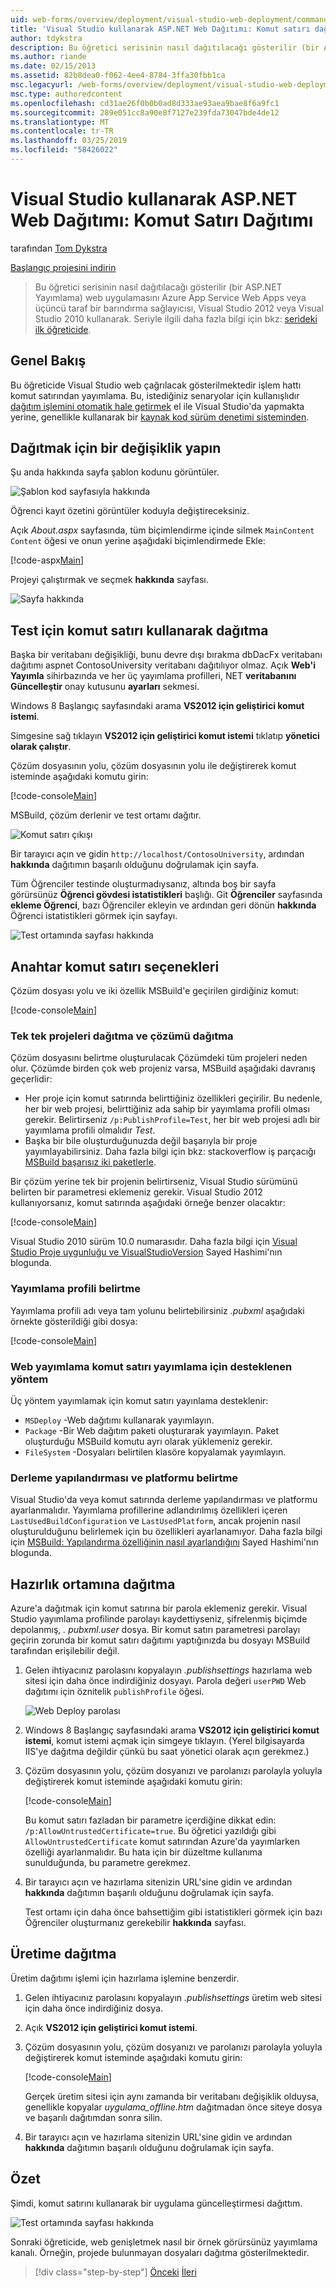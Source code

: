 ```yaml
---
uid: web-forms/overview/deployment/visual-studio-web-deployment/command-line-deployment
title: 'Visual Studio kullanarak ASP.NET Web Dağıtımı: Komut satırı dağıtımı | Microsoft Docs'
author: tdykstra
description: Bu öğretici serisinin nasıl dağıtılacağı gösterilir (bir ASP.NET Yayımlama) web uygulamasını Azure App Service Web Apps veya bir üçüncü taraf barındırma sağlayıcı tarafından usin...
ms.author: riande
ms.date: 02/15/2013
ms.assetid: 82b8dea0-f062-4ee4-8784-3ffa30fbb1ca
msc.legacyurl: /web-forms/overview/deployment/visual-studio-web-deployment/command-line-deployment
msc.type: authoredcontent
ms.openlocfilehash: cd31ae26f0b0b0ad8d333ae93aea9bae8f6a9fc1
ms.sourcegitcommit: 289e051cc8a90e8f7127e239fda73047bde4de12
ms.translationtype: MT
ms.contentlocale: tr-TR
ms.lasthandoff: 03/25/2019
ms.locfileid: "58426022"
---
```

<a name="aspnet-web-deployment-using-visual-studio-command-line-deployment"></a>Visual Studio kullanarak ASP.NET Web Dağıtımı: Komut Satırı Dağıtımı
====================
tarafından [Tom Dykstra](https://github.com/tdykstra)

[Başlangıç projesini indirin](http://go.microsoft.com/fwlink/p/?LinkId=282627)

> Bu öğretici serisinin nasıl dağıtılacağı gösterilir (bir ASP.NET Yayımlama) web uygulamasını Azure App Service Web Apps veya üçüncü taraf bir barındırma sağlayıcısı, Visual Studio 2012 veya Visual Studio 2010 kullanarak. Seriyle ilgili daha fazla bilgi için bkz: [serideki ilk öğreticide](introduction.md).


## <a name="overview"></a>Genel Bakış

Bu öğreticide Visual Studio web çağrılacak gösterilmektedir işlem hattı komut satırından yayımlama. Bu, istediğiniz senaryolar için kullanışlıdır [dağıtım işlemini otomatik hale getirmek](../../../../aspnet/overview/developing-apps-with-windows-azure/building-real-world-cloud-apps-with-windows-azure/continuous-integration-and-continuous-delivery.md) el ile Visual Studio'da yapmakta yerine, genellikle kullanarak bir [kaynak kod sürüm denetimi sisteminden](../../../../aspnet/overview/developing-apps-with-windows-azure/building-real-world-cloud-apps-with-windows-azure/source-control.md).

## <a name="make-a-change-to-deploy"></a>Dağıtmak için bir değişiklik yapın

Şu anda hakkında sayfa şablon kodunu görüntüler.

![Şablon kod sayfasıyla hakkında](command-line-deployment/_static/image1.png)

Öğrenci kayıt özetini görüntüler koduyla değiştireceksiniz.

Açık *About.aspx* sayfasında, tüm biçimlendirme içinde silmek `MainContent` `Content` öğesi ve onun yerine aşağıdaki biçimlendirmede Ekle:

[!code-aspx[Main](command-line-deployment/samples/sample1.aspx)]

Projeyi çalıştırmak ve seçmek **hakkında** sayfası.

![Sayfa hakkında](command-line-deployment/_static/image2.png)

## <a name="deploy-to-test-by-using-the-command-line"></a>Test için komut satırı kullanarak dağıtma

Başka bir veritabanı değişikliği, bunu devre dışı bırakma dbDacFx veritabanı dağıtımı aspnet ContosoUniversity veritabanı dağıtılıyor olmaz. Açık **Web'i Yayımla** sihirbazında ve her üç yayımlama profilleri, NET **veritabanını Güncelleştir** onay kutusunu **ayarları** sekmesi.

Windows 8 Başlangıç sayfasındaki arama **VS2012 için geliştirici komut istemi**.

Simgesine sağ tıklayın **VS2012 için geliştirici komut istemi** tıklatıp **yönetici olarak çalıştır**.

Çözüm dosyasının yolu, çözüm dosyasının yolu ile değiştirerek komut isteminde aşağıdaki komutu girin:

[!code-console[Main](command-line-deployment/samples/sample2.cmd)]

MSBuild, çözüm derlenir ve test ortamı dağıtır.

![Komut satırı çıkışı](command-line-deployment/_static/image3.png)

Bir tarayıcı açın ve gidin `http://localhost/ContosoUniversity`, ardından **hakkında** dağıtımın başarılı olduğunu doğrulamak için sayfa.

Tüm Öğrenciler testinde oluşturmadıysanız, altında boş bir sayfa görürsünüz **Öğrenci gövdesi istatistikleri** başlığı. Git **Öğrenciler** sayfasında **ekleme Öğrenci**, bazı Öğrenciler ekleyin ve ardından geri dönün **hakkında** Öğrenci istatistikleri görmek için sayfayı.

![Test ortamında sayfası hakkında](command-line-deployment/_static/image4.png)

## <a name="key-command-line-options"></a>Anahtar komut satırı seçenekleri

Çözüm dosyası yolu ve iki özellik MSBuild'e geçirilen girdiğiniz komut:

[!code-console[Main](command-line-deployment/samples/sample3.cmd)]

### <a name="deploying-the-solution-versus-deploying-individual-projects"></a>Tek tek projeleri dağıtma ve çözümü dağıtma

Çözüm dosyasını belirtme oluşturulacak Çözümdeki tüm projeleri neden olur. Çözümde birden çok web projeniz varsa, MSBuild aşağıdaki davranış geçerlidir:

- Her proje için komut satırında belirttiğiniz özellikleri geçirilir. Bu nedenle, her bir web projesi, belirttiğiniz ada sahip bir yayımlama profili olması gerekir. Belirtirseniz `/p:PublishProfile=Test`, her bir web projesi adlı bir yayımlama profili olmalıdır *Test*.
- Başka bir bile oluşturduğunuzda değil başarıyla bir proje yayımlayabilirsiniz. Daha fazla bilgi için bkz: stackoverflow iş parçacığı [MSBuild başarısız iki paketlerle](http://stackoverflow.com/questions/14226451/msbuild-fails-with-two-packages).

Bir çözüm yerine tek bir projenin belirtirseniz, Visual Studio sürümünü belirten bir parametresi eklemeniz gerekir. Visual Studio 2012 kullanıyorsanız, komut satırında aşağıdaki örneğe benzer olacaktır:

[!code-console[Main](command-line-deployment/samples/sample4.cmd?highlight=1)]

Visual Studio 2010 sürüm 10.0 numarasıdır. Daha fazla bilgi için [Visual Studio Proje uygunluğu ve VisualStudioVersion](http://sedodream.com/2012/08/19/VisualStudioProjectCompatabilityAndVisualStudioVersion.aspx) Sayed Hashimi'nın blogunda.

### <a name="specifying-the-publish-profile"></a>Yayımlama profili belirtme

Yayımlama profili adı veya tam yolunu belirtebilirsiniz *.pubxml* aşağıdaki örnekte gösterildiği gibi dosya:

[!code-console[Main](command-line-deployment/samples/sample5.cmd?highlight=1)]

### <a name="web-publish-methods-supported-for-command-line-publishing"></a>Web yayımlama komut satırı yayımlama için desteklenen yöntem

Üç yöntem yayımlamak için komut satırı yayınlama desteklenir:

- `MSDeploy` -Web dağıtımı kullanarak yayımlayın.
- `Package` -Bir Web dağıtım paketi oluşturarak yayımlayın. Paket oluşturduğu MSBuild komutu ayrı olarak yüklemeniz gerekir.
- `FileSystem` -Dosyaları belirtilen klasöre kopyalamak yayımlayın.

### <a name="specifying-the-build-configuration-and-platform"></a>Derleme yapılandırması ve platformu belirtme

Visual Studio'da veya komut satırında derleme yapılandırması ve platformu ayarlanmalıdır. Yayımlama profillerine adlandırılmış özellikleri içeren `LastUsedBuildConfiguration` ve `LastUsedPlatform`, ancak projenin nasıl oluşturulduğunu belirlemek için bu özellikleri ayarlanamıyor. Daha fazla bilgi için [MSBuild: Yapılandırma özelliğinin nasıl ayarlandığını](http://sedodream.com/2012/10/27/MSBuildHowToSetTheConfigurationProperty.aspx) Sayed Hashimi'nın blogunda.

## <a name="deploy-to-staging"></a>Hazırlık ortamına dağıtma

Azure'a dağıtmak için komut satırına bir parola eklemeniz gerekir. Visual Studio yayımlama profilinde parolayı kaydettiyseniz, şifrelenmiş biçimde depolanmış, *. pubxml.user* dosya. Bir komut satırı parametresi parolayı geçirin zorunda bir komut satırı dağıtımı yaptığınızda bu dosyayı MSBuild tarafından erişilebilir değil.

1. Gelen ihtiyacınız parolasını kopyalayın *.publishsettings* hazırlama web sitesi için daha önce indirdiğiniz dosyayı. Parola değeri `userPWD` Web dağıtımı için öznitelik `publishProfile` öğesi.

    ![Web Deploy parolası](command-line-deployment/_static/image5.png)
2. Windows 8 Başlangıç sayfasındaki arama **VS2012 için geliştirici komut istemi**, komut istemi açmak için simgeye tıklayın. (Yerel bilgisayarda IIS'ye dağıtma değildir çünkü bu saat yönetici olarak açın gerekmez.)
3. Çözüm dosyasının yolu, çözüm dosyanızı ve parolanızı parolayla yoluyla değiştirerek komut isteminde aşağıdaki komutu girin:

    [!code-console[Main](command-line-deployment/samples/sample6.cmd)]

    Bu komut satırı fazladan bir parametre içerdiğine dikkat edin: `/p:AllowUntrustedCertificate=true`. Bu öğretici yazıldığı gibi `AllowUntrustedCertificate` komut satırından Azure'da yayımlarken özelliği ayarlanmalıdır. Bu hata için bir düzeltme kullanıma sunulduğunda, bu parametre gerekmez.
4. Bir tarayıcı açın ve hazırlama sitenizin URL'sine gidin ve ardından **hakkında** dağıtımın başarılı olduğunu doğrulamak için sayfa.

    Test ortamı için daha önce bahsettiğim gibi istatistikleri görmek için bazı Öğrenciler oluşturmanız gerekebilir **hakkında** sayfası.

## <a name="deploy-to-production"></a>Üretime dağıtma

Üretim dağıtımı işlemi için hazırlama işlemine benzerdir.

1. Gelen ihtiyacınız parolasını kopyalayın *.publishsettings* üretim web sitesi için daha önce indirdiğiniz dosya.
2. Açık **VS2012 için geliştirici komut istemi**.
3. Çözüm dosyasının yolu, çözüm dosyanızı ve parolanızı parolayla yoluyla değiştirerek komut isteminde aşağıdaki komutu girin:

    [!code-console[Main](command-line-deployment/samples/sample7.cmd)]

    Gerçek üretim sitesi için aynı zamanda bir veritabanı değişiklik olduysa, genellikle kopyalar *uygulama\_offline.htm* dağıtmadan önce siteye dosya ve başarılı dağıtımdan sonra silin.
4. Bir tarayıcı açın ve hazırlama sitenizin URL'sine gidin ve ardından **hakkında** dağıtımın başarılı olduğunu doğrulamak için sayfa.

## <a name="summary"></a>Özet

Şimdi, komut satırını kullanarak bir uygulama güncelleştirmesi dağıttım.

![Test ortamında sayfası hakkında](command-line-deployment/_static/image6.png)

Sonraki öğreticide, web genişletmek nasıl bir örnek görürsünüz yayımlama kanalı. Örneğin, projede bulunmayan dosyaları dağıtma gösterilmektedir.

> [!div class="step-by-step"]
> [Önceki](deploying-a-database-update.md)
> [İleri](deploying-extra-files.md)
